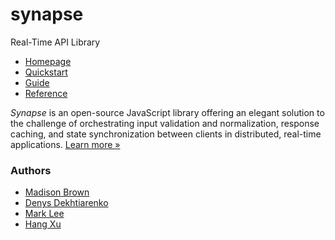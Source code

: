 # synapse

Real-Time API Library

- [Homepage](https://synapsejs.org)
- [Quickstart](https://synapsejs.org/quickstart/installation/)
- [Guide](https://synapsejs.org/guide/overview/)
- [Reference](https://synapsejs.org/reference/modules/synapse/)

_Synapse_ is an open-source JavaScript library offering an elegant solution to the challenge of orchestrating input validation and normalization, response caching, and state synchronization between clients in distributed, real-time applications. [Learn more »](https://synapsejs.org/quickstart/installation/)

### Authors

- [Madison Brown](https://github.com/madisonbrown)
- [Denys Dekhtiarenko](https://github.com/denskarlet)  
- [Mark Lee](https://github.com/markcmlee)
- [Hang Xu](https://github.com/nplaner)
